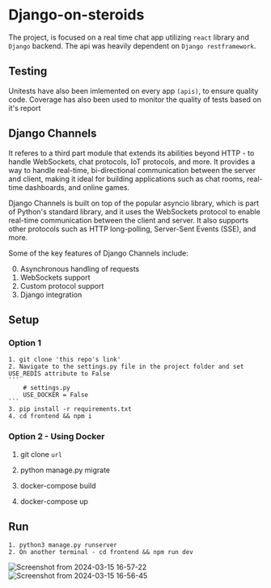 # Django-on-steroids

The project, is focused on a real time chat app utilizing `react` library and `Django` backend.
The api was heavily dependent on `Django restframework`. 

## Testing
Unitests have also been imlemented on every app `(apis)`,
to ensure quality code.
Coverage has also been used to monitor the quality of tests based on it's report

## Django Channels
It referes to a third part module that extends its abilities beyond HTTP - to handle WebSockets, chat protocols, IoT protocols, and more.
It provides a way to handle real-time, bi-directional communication between the server and client, making it ideal for building applications such as chat rooms, real-time dashboards, and online games.

Django Channels is built on top of the popular asyncio library, which is part of Python's standard library, and it uses the WebSockets protocol to enable real-time communication between the client and server. It also supports other protocols such as HTTP long-polling, Server-Sent Events (SSE), and more.

Some of the key features of Django Channels include:

0. Asynchronous handling of requests
1. WebSockets support
2. Custom protocol support
3. Django integration
    
## Setup
### Option 1
    1. git clone 'this repo's link'
    2. Navigate to the settings.py file in the project folder and set USE_REDIS attribute to False
    ```
        # settings.py
        USE_DOCKER = False
    ```
    3. pip install -r requirements.txt
    4. cd frontend && npm i

### Option 2 - Using Docker

1. git clone `url`

2. python manage.py migrate

3. docker-compose build

4. docker-compose up
    
## Run
    1. python3 manage.py runserver
    2. On another terminal - cd frontend && npm run dev 
![Screenshot from 2024-03-15 16-57-22](https://github.com/Morvin-Ian/django-on-steroids/assets/78966128/8946480a-da9b-455b-9003-08681086b6a7)
![Screenshot from 2024-03-15 16-56-45](https://github.com/Morvin-Ian/django-on-steroids/assets/78966128/3583faf0-d96f-43a3-9781-70412c134ef3)



